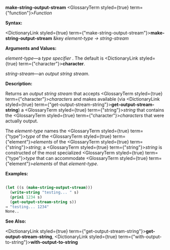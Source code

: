 **make-string-output-stream** <GlossaryTerm styled={true} term={"function"}><i>Function</i></GlossaryTerm> 



**Syntax:** 



<DictionaryLink styled={true} term={"make-string-output-stream"}><b>make-string-output-stream</b></DictionaryLink> &amp;key *element-type → string-stream* 



**Arguments and Values:** 



*element-type*—a *type specifier* . The default is <DictionaryLink styled={true} term={"character"}><b>character</b></DictionaryLink>. 



*string-stream*—an *output string stream*. 







 



 



**Description:** 



Returns an *output string stream* that accepts <GlossaryTerm styled={true} term={"character"}><i>characters</i></GlossaryTerm> and makes available (via <DictionaryLink styled={true} term={"get-output-stream-string"}><b>get-output-stream-string</b></DictionaryLink>) a <GlossaryTerm styled={true} term={"string"}><i>string</i></GlossaryTerm> that contains the <GlossaryTerm styled={true} term={"character"}><i>characters</i></GlossaryTerm> that were actually output. 



The *element-type* names the <GlossaryTerm styled={true} term={"type"}><i>type</i></GlossaryTerm> of the <GlossaryTerm styled={true} term={"element"}><i>elements</i></GlossaryTerm> of the <GlossaryTerm styled={true} term={"string"}><i>string</i></GlossaryTerm>; a <GlossaryTerm styled={true} term={"string"}><i>string</i></GlossaryTerm> is constructed of the most specialized <GlossaryTerm styled={true} term={"type"}><i>type</i></GlossaryTerm> that can accommodate <GlossaryTerm styled={true} term={"element"}><i>elements</i></GlossaryTerm> of that *element-type*. 



**Examples:**
```lisp

(let ((s (make-string-output-stream))) 
  (write-string "testing... " s) 
  (prin1 1234 s) 
  (get-output-stream-string s)) 
→ "testing... 1234" 
None.. 

```
**See Also:** 



<DictionaryLink styled={true} term={"get-output-stream-string"}><b>get-output-stream-string</b></DictionaryLink>, <DictionaryLink styled={true} term={"with-output-to-string"}><b>with-output-to-string</b></DictionaryLink> 



